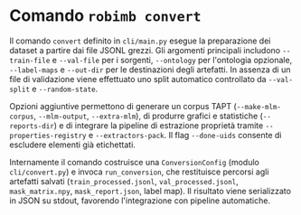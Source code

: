 # Comando `robimb convert`

Il comando `convert` definito in `cli/main.py` esegue la preparazione dei dataset a partire dai file JSONL grezzi. Gli argomenti principali includono `--train-file` e `--val-file` per i sorgenti, `--ontology` per l'ontologia opzionale, `--label-maps` e `--out-dir` per le destinazioni degli artefatti. In assenza di un file di validazione viene effettuato uno split automatico controllato da `--val-split` e `--random-state`.

Opzioni aggiuntive permettono di generare un corpus TAPT (`--make-mlm-corpus`, `--mlm-output`, `--extra-mlm`), di produrre grafici e statistiche (`--reports-dir`) e di integrare la pipeline di estrazione proprietà tramite `--properties-registry` e `--extractors-pack`. Il flag `--done-uids` consente di escludere elementi già etichettati.

Internamente il comando costruisce una `ConversionConfig` (modulo `cli/convert.py`) e invoca `run_conversion`, che restituisce percorsi agli artefatti salvati (`train_processed.jsonl`, `val_processed.jsonl`, `mask_matrix.npy`, `mask_report.json`, label map). Il risultato viene serializzato in JSON su stdout, favorendo l'integrazione con pipeline automatiche.
